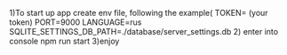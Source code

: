 1)To start up app create env file, following the example( TOKEN= (your token) PORT=9000 LANGUAGE=rus SQLITE_SETTINGS_DB_PATH=./database/server_settings.db 2) enter into console npm run start 3)enjoy
